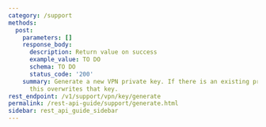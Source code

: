 ```yaml
---
category: /support
methods:
  post:
    parameters: []
    response_body:
      description: Return value on success
      example_value: TO DO
      schema: TO DO
      status_code: '200'
    summary: Generate a new VPN private key. If there is an existing private key,
      this overwrites that key.
rest_endpoint: /v1/support/vpn/key/generate
permalink: /rest-api-guide/support/generate.html
sidebar: rest_api_guide_sidebar
---
```

